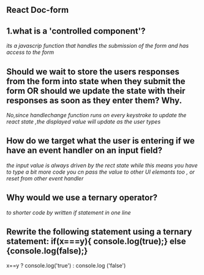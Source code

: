 ## React Doc-form

## 1.what is a 'controlled component'?

 _*its a javascrip function that handles the submission of the form and has access to the form*_

 ## Should we wait to store the users responses from the form into state when they submit the form OR should we update the state with their responses as soon as they enter them? Why.

 _*No,since handlechange function runs on every keystroke to update the react state ,the displayed value will update as the user types*_ 

 ## How do we target what the user is entering if we have an event handler on an input field?
 _*the input value is always driven by the rect state while this means you have to type a bit more code you cn pass the value to other UI elemants too , or reset from other event handler*_

 ## Why would we use a ternary operator?
 _*to shorter code by written if statement in one line*_
 ## Rewrite the following statement using a ternary statement: if(x===y){ console.log(true);} else {console.log(false);}

 x==y ? console.log('true') : console.log ('false')
 
